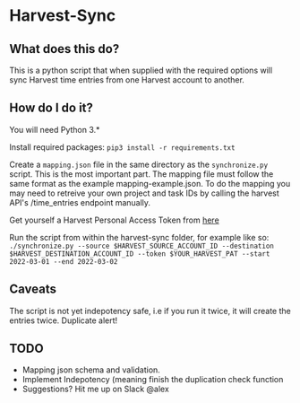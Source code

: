 # Harvest-Sync

## What does this do?

This is a python script that when supplied with the required options will sync Harvest time entries from one Harvest account to another.

## How do I do it?

You will need Python 3.* 

Install required packages:
`pip3 install -r requirements.txt`

Create a `mapping.json` file in the same directory as the `synchronize.py` script. This is the most important part. The mapping file must follow the same format as the example mapping-example.json. 
To do the mapping you may need to retreive your own project and task IDs by calling the harvest API's /time_entries endpoint manually.

Get yourself a Harvest Personal Access Token from [here](https://id.getharvest.com/developers)

Run the script from within the harvest-sync folder, for example like so:
`./synchronize.py --source $HARVEST_SOURCE_ACCOUNT_ID --destination $HARVEST_DESTINATION_ACCOUNT_ID --token $YOUR_HARVEST_PAT --start 2022-03-01 --end 2022-03-02`

## Caveats

The script is not yet indepotency safe, i.e if you run it twice, it will create the entries twice. Duplicate alert!


## TODO 
- Mapping json schema and validation.
- Implement Indepotency (meaning finish the duplication check function
- Suggestions? Hit me up on Slack @alex
